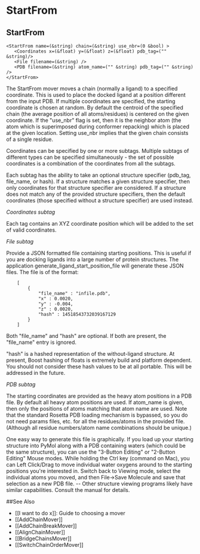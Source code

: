 # StartFrom
## StartFrom

```
<StartFrom name=(&string) chain=(&string) use_nbr=(0 &bool) >
   <Coordinates x=(&float) y=(&float) z=(&float) pdb_tag=("" &string)/>
   <File filename=(&string) />
   <PDB filename=(&string) atom_name=("" &string) pdb_tag=("" &string) />
</StartFrom>
```

The StartFrom mover moves a chain (normally a ligand) to a specified coordinate. This is used to place the docked ligand at a position different from the input PDB. If multiple coordinates are specified, the starting coordinate is chosen at random. By default the centroid of the specified chain (the average position of all atoms/residues) is centered on the given coordinate. If the "use_nbr" flag is set, then it is the neighbor atom (the atom which is superimposed during conformer repacking) which is placed at the given location. Setting use_nbr implies that the given chain consists of a single residue.

Coordinates can be specified by one or more subtags. Multiple subtags of different types can be specified simultaneously - the set of possible coordinates is a combination of the coordinates from all the subtags. 

Each subtag has the ability to take an optional structure specifier (pdb_tag, file_name, or hash). If a structure matches a given structure specifier, then only coordinates for that structure specifier are considered. If a structure does not match any of the provided structure specifiers, then the default coordinates (those specified without a structure specifier) are used instead. 

*Coordinates subtag*

Each tag contains an XYZ coordinate position which will be added to the set of valid coordinates.

*File subtag*

Provide a JSON formatted file containing starting positions. This is useful if you are docking ligands into a large number of protein structures. <!--- BEGIN_INTERNAL --> The application generate\_ligand\_start\_position\_file will generate these JSON files.<!--- END_INTERNAL --> The file is of the format:

        [
            {
                "file_name" : "infile.pdb",
                "x" : 0.0020,
                "y" : -0.004,
                "z" : 0.0020,
                "hash" : 14518543732039167129
            }
        ]

Both "file_name" and "hash" are optional. If both are present, the "file_name" entry is ignored.

"hash" is a hashed representation of the without-ligand structure. At present, Boost hashing of floats is extremely build and platform dependent. You should not consider these hash values to be at all portable. This will be addressed in the future.

*PDB subtag*

The starting coordinates are provided as the heavy atom positions in a PDB file. By default all heavy atom positions are used. If atom_name is given, then only the positions of atoms matching that atom name are used. Note that the standard Rosetta PDB loading mechanism is bypassed, so you do not need params files, etc. for all the residues/atoms in the provided file. (Although all residue numbers/atom name combinations should be unique.)

One easy way to generate this file is graphically. If you load up your starting structure into PyMol along with a PDB containing waters (which could be the same structure), you can use the "3-Button Editing" or "2-Button Editing" Mouse modes. While holding the Ctrl key (command on Mac), you can Left Click/Drag to move individual water oxygens around to the starting positions you're interested in. Switch back to Viewing mode, select the individual atoms you moved, and then File->Save Molecule and save that selection as a new PDB file. -- Other structure viewing programs likely have similar capabilities. Consult the manual for details. 


##See Also

* [[I want to do x]]: Guide to choosing a mover
* [[AddChainMover]]
* [[AddChainBreakMover]]
* [[AlignChainMover]]
* [[BridgeChainsMover]]
* [[SwitchChainOrderMover]]